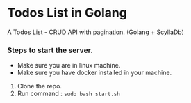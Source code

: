 # Todos List in Golang
A Todos List - CRUD API with pagination.
(Golang + ScyllaDb)


### Steps to start the server.

- Make sure you are in linux machine.
- Make sure you have docker installed in your machine.

1. Clone the repo.
2. Run command : `sudo bash start.sh`
